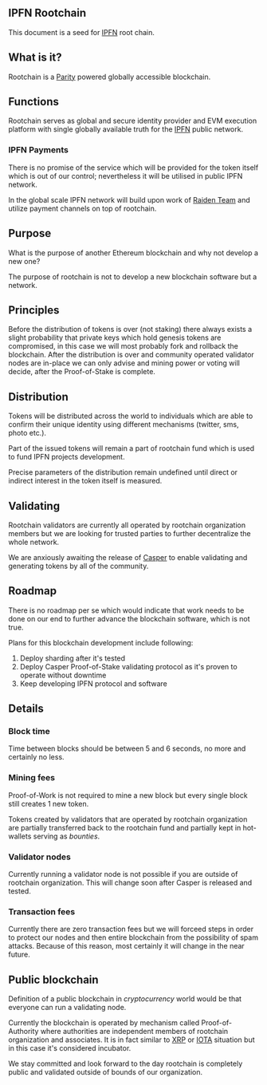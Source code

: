 ## IPFN Rootchain

This document is a seed for [IPFN](https://github.com/ipfn) root chain.

## What is it?

Rootchain is a [Parity](https://www.parity.io) powered globally accessible blockchain.

## Functions

Rootchain serves as global and secure identity provider and EVM execution platform with single globally available truth for the [IPFN](https://github.com/ipfn) public network.

### IPFN Payments

There is no promise of the service which will be provided for the token itself which is out of our control; nevertheless it will be utilised in public IPFN network.

In the global scale IPFN network will build upon work of [Raiden Team](https://raiden.network/) and utilize payment channels on top of rootchain.

## Purpose

What is the purpose of another Ethereum blockchain and why not develop a new one?

The purpose of rootchain is not to develop a new blockchain software but a network.

## Principles

Before the distribution of tokens is over (not staking) there always exists a slight probability that private keys which hold genesis tokens are compromised, in this case we will most probably fork and rollback the blockchain. After the distribution is over and community operated validator nodes are in-place we can only advise and mining power or voting will decide, after the Proof-of-Stake is complete.

## Distribution

Tokens will be distributed across the world to individuals which are able to confirm their unique identity using different mechanisms (twitter, sms, photo etc.).

Part of the issued tokens will remain a part of rootchain fund which is used to fund IPFN projects development.

Precise parameters of the distribution remain undefined until direct or indirect interest in the token itself is measured.

## Validating

Rootchain validators are currently all operated by rootchain organization members but we are looking for trusted parties to further decentralize the whole network.

We are anxiously awaiting the release of [Casper](https://arxiv.org/abs/1710.09437) to enable validating and generating tokens by all of the community.

## Roadmap

There is no roadmap per se which would indicate that work needs to be done on our end to further advance the blockchain software, which is not true.

Plans for this blockchain development include following:

1. Deploy sharding after it's tested
2. Deploy Casper Proof-of-Stake validating protocol as it's proven to operate without downtime
3. Keep developing IPFN protocol and software

## Details

### Block time

Time between blocks should be between 5 and 6 seconds, no more and certainly no less.

### Mining fees

Proof-of-Work is not required to mine a new block but every single block still creates 1 new token.

Tokens created by validators that are operated by rootchain organization are partially transferred back to the rootchain fund and partially kept in hot-wallets serving as _bounties_.

### Validator nodes

Currently running a validator node is not possible if you are outside of rootchain organization. This will change soon after Casper is released and tested.

### Transaction fees

Currently there are zero transaction fees but we will forceed steps in order to protect our nodes and then entire blockchain from the possibility of spam attacks.
Because of this reason, most certainly it will change in the near future.

## Public blockchain

Definition of a public blockchain in _cryptocurrency_ world would be that everyone can run a validating node.

Currently the blockchain is operated by mechanism called Proof-of-Authority where authorities are independent members of rootchain organization and associates. It is in fact similar to [XRP](https://ripple.com/xrp/) or [IOTA](https://www.iota.org) situation but in this case it's considered incubator.

We stay committed and look forward to the day rootchain is completely public and validated outside of bounds of our organization.
